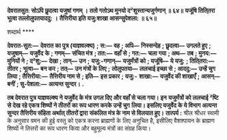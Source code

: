 **देवरातसुत: सोऽपि छॢदत्वा यजुषां गणम् ।** **ततो गतोऽथ मुनयो द²शुस्तान्यजुर्गणान् ॥ ६४॥** **यजूंषि तिति्तरा भूत्वा तल्लोलुपतयाददु: ।** **तैत्तिरीया इति यजु:शाखा आसन्सुपेशला: ॥ ६५॥** 

शब्दार्थ **** 

**देवरात-सुत:—** **देवरात का पुत्र (याज्ञवल्क्य)** **; स:—** **वह** **; अपि—** **निस्सन्देह** **; छॢदत्वा—** **उगलते हुए** **; यजुषाम्—** **यजुर्वेद** **के** **; गणम्—** **संचित मंत्र** **; तत:—** **वहाँ से** **; गत:—** **चला गया** **; अथ—** **तब** **; मुनय:—** **मुनियों ने** **; द²शु:—** **देखा** **; तान्—** **उन** **;** **यजु:-गणान्—** **यजुर्मंत्रों को** **; यजूंषि—** **ये यजु:** **; तिति्तरा:—** **तीतर** **; भूत्वा—** **बन कर** **; तत्—** **उन मंत्रों के लिए** **;** **लोलुपतया—** **ललचाई इच्छा से** **; आददु:—** **उन्हें चुग लिया** **; तैत्तिरीया:—** **तैत्तिरीय नाम से** **; इति—** **इस प्रकार** **; यजु:-** **शाखा:—** **यजुर्वेद की शाखाएँ** **; आसन्—** **बनीं** **; सु-पेशला:—** **अत्यन्त सुन्दर।** **.** 

**तब देवरात पुत्र याज्ञवल्क्य ने यजुर्वेद के मंत्र उगल दिए और वहाँ से चला गया। इन** **यजुर्मंत्रों को ललचाई ²ष्टि से देख रहे एकत्र शिष्यों ने तीतरों का रूप धारण करके उन्हें चुग** **लिया। इसलिए यजुर्वेद के ये विभाग अत्यन्त सुन्दर तैत्तिरीय संहिता अर्थात् तीतरों द्वारा** **संकलित मंत्र के नाम से विलयात हुए।** **तात्पर्य :** श्रील श्रीधर स्वामी के अनुसार वमन की हुई वस्तु को एकत्र करना ब्राह्मणों के लिए अनुचित है, इसीलिए वैशश्पायन के ब्राह्मण शिष्यों ने तित्तरों का रूप धारण किया और बहुमूल्य मंत्रों का संग्रह किया।  